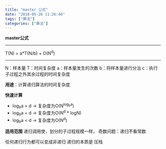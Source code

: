 ```yaml
---
title: "master 公式"
date: "2018-05-26 11:26:46"
tags: ["算法"]
categories: ["算法"]
---
```

**master公式**
****
T(N) = a*T(N/b) + O(N<sup>d</sup>)
****
N：样本量
T：时间复杂度
a：样本量发生的次数
b：将样本量进行分治
c：执行子过程之外其余过程的时间复杂度

**用途**：计算递归算法的时间复杂度

**快速计算**
- log<sub>b</sub>a > d -> 复杂度为O(N<sup>log<sub>b</sub>a</sup>) 
- log<sub>b</sub>a = d -> 复杂度为O(N<sup>d</sup> * logN) 
- log<sub>b</sub>a < d -> 复杂度为O(N<sup>d</sup>)

**适用范围**
递归调用使，划分的子过程规模一样，
奇数问题：递归不看常数

任何递归行为都可以变成非递归
递归的本质是 压栈